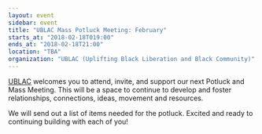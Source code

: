 ```yaml
---
layout: event
sidebar: event
title: "UBLAC Mass Potluck Meeting: February"
starts_at: "2018-02-18T019:00"
ends_at: "2018-02-18T21:00"
location: "TBA"
organization: "UBLAC (Uplifting Black Liberation and Black Community)"
---
```


[UBLAC](https://www.facebook.com/UBLACMKE/) welcomes you to attend, invite, and support our next Potluck and Mass Meeting. This will be a space to continue to develop and foster relationships, connections, ideas, movement and resources. 
 
We will send out a list of items needed for the potluck. Excited and ready to continuing building with each of you!
